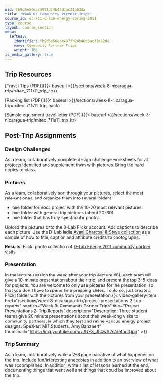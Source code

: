 ```yaml
---
uid: fb9d6e56eac497fb24b46d3ac31a62da
title: 'Week 8: Community Partner Trips'
course_id: ec-711-d-lab-energy-spring-2011
type: course
layout: course_section
menu:
  leftnav:
    identifier: fb9d6e56eac497fb24b46d3ac31a62da
    name: Community Partner Trips
    weight: 180
is_media_gallery: true
---
```


Trip Resources
--------------

[Travel Tips (PDF)]({{< baseurl >}}/sections/week-8-nicaragua-trip/mitec_711s11_trip_tips)

[Packing list (PDF)]({{< baseurl >}}/sections/week-8-nicaragua-trip/mitec_711s11_trip_pack)

[Sample equipment travel letter (PDF)]({{< baseurl >}}/sections/week-8-nicaragua-trip/mitec_711s11_trip_ltr)

Post-Trip Assignments
---------------------

### Design Challenges

As a team, collaboratively complete design challenge worksheets for all projects identified and supplement them with pictures. Bring the hard copies to class.

### Pictures

As a team, collaboratively sort through your pictures, select the most relevant ones, and organize them into several folders:

*   one folder for _each_ project with the 10-20 most relevant pictures
*   one folder with general trip pictures (about 20-30)
*   one folder that has truly spectacular photos

Upload the pictures onto the D-Lab Flickr account. Add captions to describe each picture. Use the D-Lab India [Avani Charcoal & Stove collection](http://www.flickr.com/photos/d-lab/sets/72157623182601149/) as a sample of how to title, caption and attribute credits to photographs.

**Results**: Flickr photo collection of [D-Lab Energy 2011 community partner visits](http://www.flickr.com/photos/d-lab/collections/72157623356103471/)

### Presentation

In the lecture session the week after your trip (lecture #8), each team will give a 10-minute presentation about their trip, and present the top 3-5 ideas for projects. You are welcome to only use pictures for the presentation, so that you don't have to spend time prepping slides. To do so, just create a Flickr folder with the pictures from your presentation.{{< video-gallery-item href="/sections/week-8-nicaragua-trip/project-presentations-2-trip-reports" section="Week 8: Community Partner Trips" title="Project Presentations 2: Trip Reports" description="Description: Three student teams give 20 minute presentations about their week-long visits to community partners, in which they test and refine various energy project designs. Speaker: MIT Students, Amy Banzaert" thumbnail="https://img.youtube.com/vi/UE3_JL4wS2o/default.jpg" >}}
### Trip Summary

As a team, collaboratively write a 2–3 page narrative of what happened on the trip. Include fun/interesting anecdotes in addition to an overview of what was accomplished. In addition, write a list of lessons learned at the end, documenting things that went well and things that could be improved about the trip.